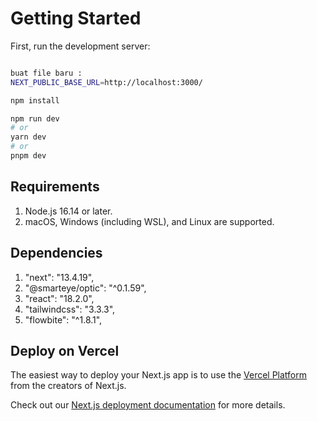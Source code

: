 # Getting Started

First, run the development server:

```bash

buat file baru :
NEXT_PUBLIC_BASE_URL=http://localhost:3000/

npm install

npm run dev
# or
yarn dev
# or
pnpm dev
```

## Requirements

1. Node.js 16.14 or later.
2. macOS, Windows (including WSL), and Linux are supported.

## Dependencies

1. "next": "13.4.19",
2. "@smarteye/optic": "^0.1.59",
3. "react": "18.2.0",
4. "tailwindcss": "3.3.3",
5. "flowbite": "^1.8.1",

## Deploy on Vercel

The easiest way to deploy your Next.js app is to use the [Vercel Platform](https://vercel.com/new?utm_medium=default-template&filter=next.js&utm_source=create-next-app&utm_campaign=create-next-app-readme) from the creators of Next.js.

Check out our [Next.js deployment documentation](https://nextjs.org/docs/deployment) for more details.
